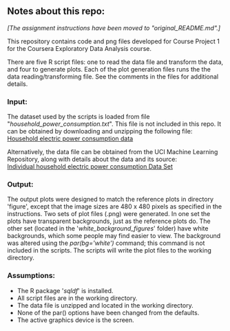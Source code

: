 
## Notes about this repo:  

*[The assignment instructions have been moved to "original_README.md".]*

This repository contains code and png files developed for Course Project 1 for the Coursera Exploratory Data Analysis course.  
  
There are five R script files: one to read the data file and transform the data, and four to generate plots. Each of the plot generation files runs the the data reading/transforming file. See the comments in the files for additional details.  
  
  
### Input:  
  
The dataset used by the scripts is loaded from file "*household_power_consumption.txt*". This file is not included in this repo. It can be obtained by downloading and unzipping the following file:  
   [Household electric power consumption data](https://d396qusza40orc.cloudfront.net/exdata%2Fdata%2Fhousehold_power_consumption.zip)  
  
Alternatively, the data file can be obtained from the UCI Machine Learning Repository, along with details about the data and its source:  
   [Individual household electric power consumption Data Set](http://archive.ics.uci.edu/ml/datasets/Individual+household+electric+power+consumption)  
  
  
### Output:  
  
The output plots were designed to match the reference plots in directory 'figure', except that the image sizes are 480 x 480 pixels as specified in the instructions. Two sets of plot files (.png) were generated. In one set the plots have transparent backgrounds, just as the reference plots do. The other set (located in the '*white_background_figures*' folder) have white backgrounds, which some people may find easier to view. The background was altered using the *par(bg='white')* command; this command is not included in the scripts. The scripts will write the plot files to the working directory.  
  
  
### Assumptions:  
  
* The R package '*sqldf*' is installed.
* All script files are in the working directory.
* The data file is unzipped and located in the working directory.
* None of the par() options have been changed from the defaults.
* The active graphics device is the screen. 
  
